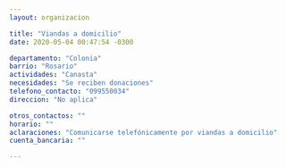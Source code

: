 ```yaml
---
layout: organizacion

title: "Viandas a domicilio"
date: 2020-05-04 00:47:54 -0300

departamento: "Colonia"
barrio: "Rosario"
actividades: "Canasta"
necesidades: "Se reciben donaciones"
telefono_contacto: "099550034"
direccion: "No aplica"

otros_contactos: ""
horario: ""
aclaraciones: "Comunicarse telefónicamente por viandas a domicilio"
cuenta_bancaria: ""

---
```

